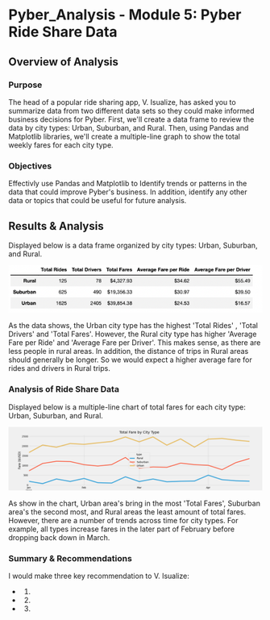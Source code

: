 # Pyber_Analysis - Module 5: Pyber Ride Share Data

## Overview of Analysis

### Purpose

The head of a popular ride sharing app, V. Isualize,  has asked you to summarize data from two different data sets so they could make informed business decisions for Pyber. First, we'll create a data frame to review the data by city types: Urban, Suburban, and Rural. Then, using Pandas and Matplotlib libraries, we'll create a multiple-line graph to show the total weekly fares for each city type.

### Objectives

Effectivly use Pandas and Matplotlib to Identify trends or patterns in the data that could improve Pyber's business. In addition, identify any other data or topics that could be useful for future analysis. 


## Results & Analysis

Displayed below is a data frame organized by city types: Urban, Suburban, and Rural. 

![pyber_summary](Analysis/Pyber_data_Frame.png "PyBer_Data_Frame")

As the data shows, the Urban city type has the highest 'Total Rides' , 'Total Drivers' and 'Total Fares'. However, the Rural city type has higher 'Average Fare per Ride' and 'Average Fare per Driver'. This makes sense, as there are less people in rural areas. In addition, the distance of trips in Rural areas should generally be longer. So we would expect a higher average fare for rides and drivers in Rural trips. 

### Analysis of Ride Share Data

Displayed below is a multiple-line chart of total fares for each city type: Urban, Suburban, and Rural. 

![pyber_summary](Analysis/PyBer_fare_summary.png "PyBer_fare_summary")

As show in the chart, Urban area's bring in the most 'Total Fares', Suburban area's the second most, and Rural areas the least amount of total fares. However, there are a number of trends across time for city types. For example, all types increase fares in the later part of February before dropping back down in March. 

### Summary & Recommendations

I would make three key recommendation to V. Isualize:
 - 1. 
 - 2.
 - 3. 



